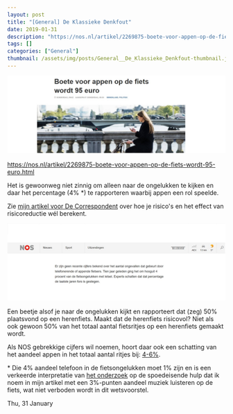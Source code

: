 ```yaml
---
layout: post
title: "[General] De Klassieke Denkfout"
date: 2019-01-31
description: "https://nos.nl/artikel/2269875-boete-voor-appen-op-de-fiets-wordt-95-euro.htmlHet is gewoonweg niet zinnig om alleen naar de ongelukken te kijken  en daar het percentage te rapporteren waarbij appen een rol  speelde.Zie mijn artikel voor De Correspondent over hoe je risico's en het effect van risicoreductie wél berekent en lees meer over de denkfout in deze blogpost."
tags: []
categories: ["General"]
thumbnail: /assets/img/posts/General__De_Klassieke_Denkfout-thumbnail.jpeg
---
```

![](/assets/img/posts/General__De_Klassieke_Denkfout-0.jpeg)

<https://nos.nl/artikel/2269875-boete-voor-appen-op-de-fiets-wordt-95-euro.html>

Het is gewoonweg niet zinnig om alleen naar de ongelukken te kijken en daar het percentage (4% \*) te rapporteren waarbij appen een rol speelde.  
  
Zie [mijn artikel voor De Correspondent](https://decorrespondent.nl/9100/overal-nemen-we-risicos-serieus-behalve-op-de-weg/385930645100-85dc2a84) over hoe je risico's en het effect van risicoreductie wél berekent.

[![](/assets/img/posts/General__De_Klassieke_Denkfout-1.jpeg)](https://nos.nl/artikel/2269875-boete-voor-appen-op-de-fiets-wordt-95-euro.html)

Een beetje alsof je naar de ongelukken kijkt en rapporteert dat (zeg) 50% plaatsvond op een herenfiets. Maakt dat de herenfiets risicovol? Niet als ook gewoon 50% van het totaal aantal fietsritjes op een herenfiets gemaakt wordt.

Als NOS gebrekkige cijfers wil noemen, hoort daar ook een schatting van het aandeel appen in het totaal aantal ritjes bij: [4-6%](https://www.swov.nl/feiten-cijfers/factsheet/afleiding-het-verkeer).

\* Die 4% aandeel telefoon in de fietsongelukken moet 1% zijn en is een verkeerde interpretatie van [het onderzoek](http://cardweb.swov.nl/portal/website_detail.html?Zoeken=Zoeken&display=1&pg=q&q=telefoon&start=7) op de spoedeisende hulp dat ik noem in mijn artikel met een 3%-punten aandeel muziek luisteren op de fiets, wat niet verboden wordt in dit wetsvoorstel.

Thu, 31 January
